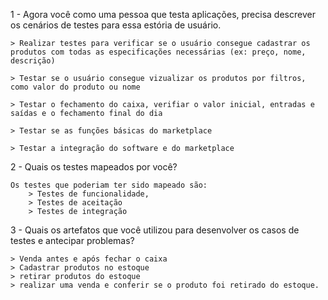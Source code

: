 1 - Agora você como uma pessoa que testa aplicações, precisa descrever os cenários de testes para essa estória de usuário.

    > Realizar testes para verificar se o usuário consegue cadastrar os produtos com todas as especificações necessárias (ex: preço, nome, descrição)

    > Testar se o usuário consegue vizualizar os produtos por filtros, como valor do produto ou nome

    > Testar o fechamento do caixa, verifiar o valor inicial, entradas e saídas e o fechamento final do dia

    > Testar se as funções básicas do marketplace

    > Testar a integração do software e do marketplace   

2 - Quais os testes mapeados por você?

    Os testes que poderiam ter sido mapeado são:
        > Testes de funcionalidade,
        > Testes de aceitação
        > Testes de integração

3 - Quais os artefatos que você utilizou para desenvolver os casos de testes e antecipar problemas?
    
    > Venda antes e após fechar o caixa
    > Cadastrar produtos no estoque
    > retirar produtos do estoque
    > realizar uma venda e conferir se o produto foi retirado do estoque.
    